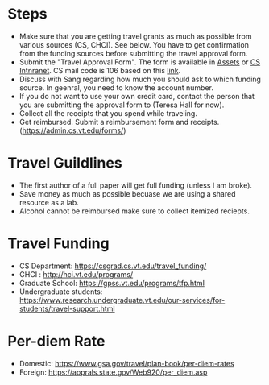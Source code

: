 # Steps
- Make sure that you are getting travel grants as much as possible from various sources (CS, CHCI). See below. You have to get confirmation from the funding sources before submitting the travel approval form. 
- Submit the "Travel Approval Form". The form is available in [Assets](https://github.com/echo-lab/assets/blob/master/Administrative/Travel%20Approval%20Form_REVISED.docx.pdf) or [CS Intnranet](https://admin.cs.vt.edu/forms/).  CS mail code is 106 based on this [link](https://mailservices.vt.edu/content/dam/mailservices_vt_edu/dept_mailcodes.pdf).
- Discuss with Sang regarding how much you should ask to which funding source. In geenral, you need to know the account number. 
- If you do not want to use your own credit card, contact the person that you are submitting the approval form to (Teresa Hall for now).
- Collect all the receipts that you spend while traveling.
- Get reimbursed. Submit a reimbursement form and receipts. (https://admin.cs.vt.edu/forms/) 

# Travel Guildlines
- The first author of a full paper will get full funding (unless I am broke).  
- Save money as much as possible becuase we are using a shared resource as a lab. 
- Alcohol cannot be reimbursed make sure to collect itemized reciepts. 

# Travel Funding
- CS Department: https://csgrad.cs.vt.edu/travel_funding/
- CHCI : http://hci.vt.edu/programs/
- Graduate School: https://gpss.vt.edu/programs/tfp.html
- Undergraduate students: https://www.research.undergraduate.vt.edu/our-services/for-students/travel-support.html

# Per-diem Rate
- Domestic: https://www.gsa.gov/travel/plan-book/per-diem-rates
- Foreign: https://aoprals.state.gov/Web920/per_diem.asp


